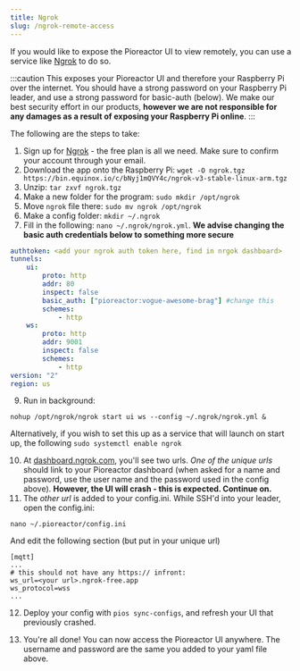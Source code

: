 ```yaml
---
title: Ngrok
slug: /ngrok-remote-access
---
```


If you would like to expose the Pioreactor UI to view remotely, you can use a service like [Ngrok](https://ngrok.com/) to do so.

:::caution
This exposes your Pioreactor UI and therefore your Raspberry Pi over the internet. You should have a strong password on your Raspberry Pi leader, and use a strong password for basic-auth (below). We make our best security effort in our products, **however we are not responsible for any damages as a result of exposing your Raspberry Pi online**.
:::

The following are the steps to take:

1.  Sign up for [Ngrok](https://ngrok.com/) - the free plan is all we need. Make sure to confirm your account through your email.
2.  Download the app onto the Raspberry Pi: `wget -O ngrok.tgz https://bin.equinox.io/c/bNyj1mQVY4c/ngrok-v3-stable-linux-arm.tgz`
3.  Unzip: `tar zxvf ngrok.tgz`
4.  Make a new folder for the program: `sudo mkdir /opt/ngrok`
5.  Move `ngrok` file there: `sudo mv ngrok /opt/ngrok`
6.  Make a config folder: `mkdir ~/.ngrok`
7.  Fill in the following: `nano ~/.ngrok/ngrok.yml`. **We advise changing the basic auth credentials below to something more secure**
    
```yml
authtoken: <add your ngrok auth token here, find in nrgok dashboard>
tunnels:
    ui:
        proto: http
        addr: 80
        inspect: false
        basic_auth: ["pioreactor:vogue-awesome-brag"] #change this
        schemes:
            - http
    ws:
        proto: http
        addr: 9001
        inspect: false
        schemes:
            - http
version: "2"
region: us
```

9.  Run in background:
```
nohup /opt/ngrok/ngrok start ui ws --config ~/.ngrok/ngrok.yml &
```
Alternatively, if you wish to set this up as a service that will launch on start up, the following `sudo systemctl enable ngrok`

10.  At [dashboard.ngrok.com](https://dashboard.ngrok.com/cloud-edge/endpoints), you'll see two urls. *One of the unique urls* should link to your Pioreactor dashboard (when asked for a name and password, use the user name and the password used in the config above). **However, the UI will crash - this is expected. Continue on.**
11.  The *other url* is added to your config.ini. While SSH'd into your leader, open the config.ini:

```
nano ~/.pioreactor/config.ini
```

And edit the following section (but put in your unique url)

```
[mqtt]
...
# this should not have any https:// infront:
ws_url=<your url>.ngrok-free.app
ws_protocol=wss
...
```

12.  Deploy your config with `pios sync-configs`, and refresh your UI that previously crashed.
    
13.  You're all done! You can now access the Pioreactor UI anywhere. The username and password are the same you added to your yaml file above.
